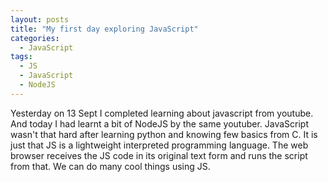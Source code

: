 ```yaml
---
layout: posts
title: "My first day exploring JavaScript"
categories:
  - JavaScript
tags:
  - JS
  - JavaScript
  - NodeJS
---
```


Yesterday on 13 Sept I completed learning about javascript from youtube. And today I had learnt a bit of NodeJS by the same youtuber. JavaScript wasn't that hard after learning python and knowing few basics from C. It is just that JS is a lightweight interpreted programming language. The web browser receives the JS code in its original text form and runs the script from that. We can do many cool things using JS.
